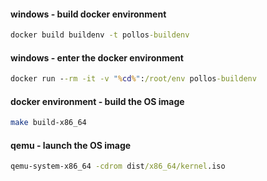 #### windows - build docker environment

```cmd
docker build buildenv -t pollos-buildenv
```

#### windows - enter the docker environment

```cmd
docker run --rm -it -v "%cd%":/root/env pollos-buildenv
```

#### docker environment - build the OS image

```bash
make build-x86_64
```

#### qemu - launch the OS image

```cmd
qemu-system-x86_64 -cdrom dist/x86_64/kernel.iso
```
